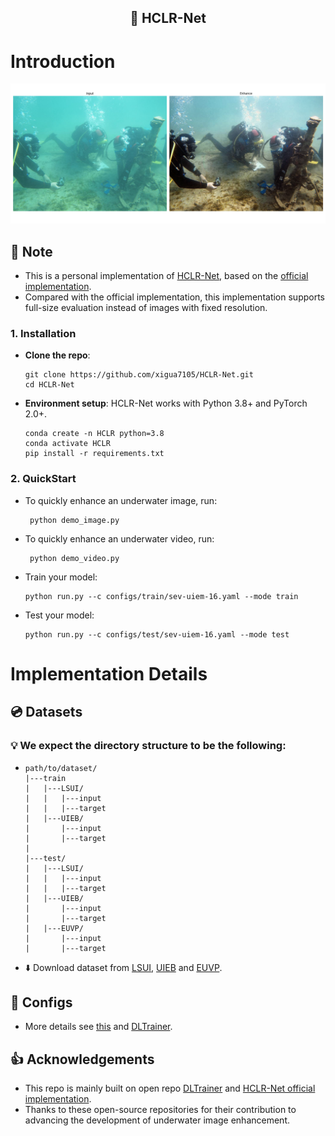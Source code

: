 <div align="center">
<h2>🔎 HCLR-Net</h2>
</div>


#  Introduction
<div align="center">
<img src="docx/Figure_1.png" alt="Visualization">
</div>

## 📝 Note 
- This is a personal implementation of [HCLR-Net](https://link.springer.com/article/10.1007/s11263-024-01987-y), based on the [official implementation](https://github.com/zhoujingchun03/HCLR-Net).
- Compared with the official implementation, this implementation supports full-size evaluation instead of images with fixed resolution.
### 1. Installation
- **Clone the repo**:
    ```
    git clone https://github.com/xigua7105/HCLR-Net.git
    cd HCLR-Net
    ```

- **Environment setup**: HCLR-Net works with Python 3.8+ and PyTorch 2.0+.
    ```
    conda create -n HCLR python=3.8
    conda activate HCLR
    pip install -r requirements.txt
    ```

### 2. QuickStart
- To quickly enhance an underwater image, run:
    ```
     python demo_image.py
    ``` 
- To quickly enhance an underwater video, run:
    ```
     python demo_video.py
    ``` 
- Train your model:
  ```
  python run.py --c configs/train/sev-uiem-16.yaml --mode train
  ```
- Test your model:
  ```
  python run.py --c configs/test/sev-uiem-16.yaml --mode test
  ```
#  Implementation Details
## 💿 Datasets
### 💡 We expect the directory structure to be the following:

-
  ```
  path/to/dataset/
  |---train
  |   |---LSUI/
  |   |   |---input
  |   |   |---target
  |   |---UIEB/
  |       |---input
  |       |---target
  |
  |---test/
  |   |---LSUI/
  |   |   |---input
  |   |   |---target
  |   |---UIEB/
  |       |---input
  |       |---target
  |   |---EUVP/
  |       |---input
  |       |---target
  ```
 
- ⬇️ Download dataset from [LSUI](https://lintaopeng.github.io/_pages/UIE%20Project%20Page.html), [UIEB](https://li-chongyi.github.io/proj_benchmark.html) and [EUVP](https://irvlab.cs.umn.edu/resources/euvp-dataset).

## 📝 Configs
- More details see [this](configs/train/HCLR-Net.yaml) and [DLTrainer](https://github.com/xigua7105/DLTrainer).


## 👍 Acknowledgements
- This repo is mainly built on open repo [DLTrainer](https://github.com/xigua7105/DLTrainer) and [HCLR-Net official implementation](https://github.com/zhoujingchun03/HCLR-Net). 
- Thanks to these open-source repositories for their contribution to advancing the development of underwater image enhancement.
